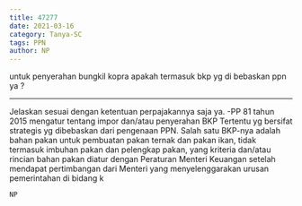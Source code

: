 ```yaml
---
title: 47277
date: 2021-03-16
category: Tanya-SC
tags: PPN
author: NP
---
```


untuk penyerahan bungkil kopra apakah termasuk bkp yg di bebaskan ppn ya ?

---

Jelaskan sesuai dengan ketentuan perpajakannya saja ya. -PP 81 tahun 2015 mengatur tentang impor dan/atau penyerahan BKP Tertentu yg bersifat strategis yg dibebaskan dari pengenaan PPN. Salah satu BKP-nya adalah bahan pakan untuk pembuatan pakan ternak dan pakan ikan, tidak termasuk imbuhan pakan dan pelengkap pakan, yang kriteria dan/atau rincian bahan pakan diatur dengan Peraturan Menteri Keuangan setelah mendapat pertimbangan dari Menteri yang menyelenggarakan urusan pemerintahan di bidang k

`NP`
